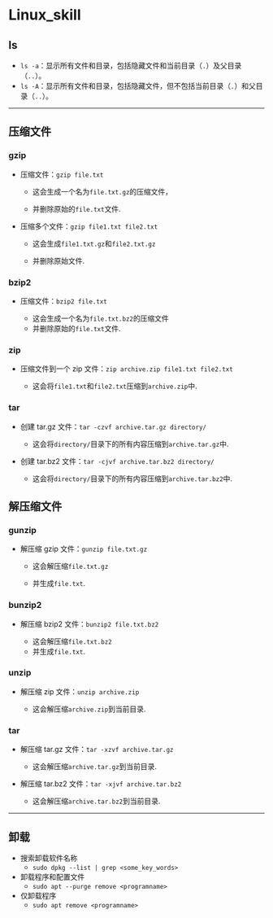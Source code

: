 # Linux_skill

## ls

- `ls -a`：显示所有文件和目录，包括隐藏文件和当前目录（`.`）及父目录（`..`）。
- `ls -A`：显示所有文件和目录，包括隐藏文件，但不包括当前目录（`.`）和父目录（`..`）。



---




## 压缩文件

### gzip

- 压缩文件：`gzip file.txt`

  - 这会生成一个名为`file.txt.gz`的压缩文件，

  - 并删除原始的`file.txt`文件.
  
- 压缩多个文件：`gzip file1.txt file2.txt`

  - 这会生成`file1.txt.gz`和`file2.txt.gz`

  - 并删除原始文件.

### bzip2

   - 压缩文件：`bzip2 file.txt`

     - 这会生成一个名为`file.txt.bz2`的压缩文件
     - 并删除原始的`file.txt`文件.

### zip

   - 压缩文件到一个 zip 文件：`zip archive.zip file1.txt file2.txt`

     - 这会将`file1.txt`和`file2.txt`压缩到`archive.zip`中.

### tar

   - 创建 tar.gz 文件：`tar -czvf archive.tar.gz directory/`

     - 这会将`directory/`目录下的所有内容压缩到`archive.tar.gz`中.

   - 创建 tar.bz2 文件：`tar -cjvf archive.tar.bz2 directory/`

     - 这会将`directory/`目录下的所有内容压缩到`archive.tar.bz2`中.

## 解压缩文件

### gunzip

   - 解压缩 gzip 文件：`gunzip file.txt.gz`

     - 这会解压缩`file.txt.gz`
     
     - 并生成`file.txt`.

### bunzip2

   - 解压缩 bzip2 文件：`bunzip2 file.txt.bz2`

     - 这会解压缩`file.txt.bz2`
     - 并生成`file.txt`.

### unzip

   - 解压缩 zip 文件：`unzip archive.zip`

     - 这会解压缩`archive.zip`到当前目录.

### tar

   - 解压缩 tar.gz 文件：`tar -xzvf archive.tar.gz`

     - 这会解压缩`archive.tar.gz`到当前目录.

   - 解压缩 tar.bz2 文件：`tar -xjvf archive.tar.bz2`

     - 这会解压缩`archive.tar.bz2`到当前目录.



---



## 卸载

- 搜索卸载软件名称
  - `sudo dpkg --list | grep <some_key_words>`
- 卸载程序和配置文件
  - `sudo apt --purge remove <programname>`
- 仅卸载程序
  - `sudo apt remove <programname>`

